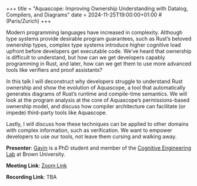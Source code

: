 +++
title = "Aquascope: Improving Ownership Understanding with Datalog, Compilers, and Diagrams"
date = 2024-11-25T19:00:00+01:00 # (Paris/Zurich)
+++

Modern programming languages have increased in complexity. Although type systems provide desirable program guarantees, such as Rust’s beloved ownership types, complex type systems introduce higher cognitive load upfront before developers get executable code. We’ve heard that ownership is difficult to understand, but how can we get developers capably programming in Rust, and later, how can we get them to use more advanced tools like verifiers and proof assistants?

In this talk I will deconstruct why developers struggle to understand Rust ownership and show the evolution of Aquascope, a tool that automatically generates diagrams of Rust’s runtime and compile-time semantics. We will look at the program analysis at the core of Aquascope’s permissions-based ownership model, and discuss how compiler architecture can facilitate (or impede) third-party tools like Aquascope.

Lastly, I will discuss how these techniques can be applied to other domains with complex information, such as verification. We want to empower developers to use our tools, not leave them cursing and walking away.

**Presenter**: [Gavin](https://gavinleroy.com/) is a PhD student and member of the [Cognitive Engineering Lab](https://cel.cs.brown.edu/) at Brown University.

**Meeting Link**: [Zoom Link](https://ethz.zoom.us/j/62101458314)

**Recording Link**: TBA
